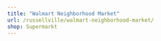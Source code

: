 ```yaml
---
title: "Walmart Neighborhood Market"
url: /russellville/walmart-neighborhood-market/
shop: Supermarkt
---
```

